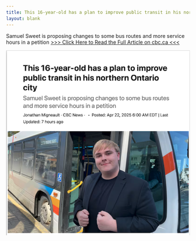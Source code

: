 ```yaml
---
title: This 16-year-old has a plan to improve public transit in his northern Ontario city
layout: blank
---
```


Samuel Sweet is proposing changes to some bus routes and more service hours in a petition
[\>\>\> Click Here to Read the Full Article on cbc.ca \<\<\<](https://www.cbc.ca/news/canada/sudbury/transit-petition-sudbury-1.7512835)

![This 16-year-old has a plan to improve public transit in his northern Ontario city](2025-04-22.png)
